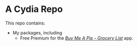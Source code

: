 # A Cydia Repo

This repo contains:
- My packages, including
    * Free Premium for the [*Buy Me A Pie - Grocery List*](https://itunes.apple.com/us/app/grocery-shopping-list-free/id491297400?mt=8) app.
